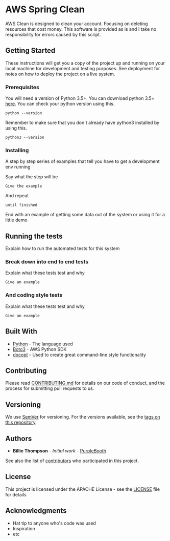 # AWS Spring Clean
AWS Clean is designed to clean your account. Focusing on deleting resources that cost money. 
This software is provided as is and I take no responsibility for errors caused by this script. 

## Getting Started

These instructions will get you a copy of the project up and running on your local machine for development and testing purposes. See deployment for notes on how to deploy the project on a live system.

### Prerequisites

You will need a version of Python 3.5+. You can download python 3.5+ [here](https://www.python.org/downloads/).
You can check your python version using this.
```
python --version
```  

Remember to make sure that you don't already have python3 installed by using this.

```
python3 --version
```

### Installing

A step by step series of examples that tell you have to get a development env running

Say what the step will be

```
Give the example
```

And repeat

```
until finished
```

End with an example of getting some data out of the system or using it for a little demo

## Running the tests

Explain how to run the automated tests for this system

### Break down into end to end tests

Explain what these tests test and why

```
Give an example
```

### And coding style tests

Explain what these tests test and why

```
Give an example
```

## Built With

* [Python](https://www.python.org/) - The language used
* [Boto3](https://github.com/boto/boto3) - AWS Python SDK
* [docopt](https://github.com/docopt/docopt) - Used to create great command-line style functionality

## Contributing

Please read [CONTRIBUTING.md](https://github.com/Beartime234/AWS-Spring-Clean/blob/master/CONTRIBUTING.md) for details on our code of conduct, and the process for submitting pull requests to us.

## Versioning

We use [SemVer](http://semver.org/) for versioning. For the versions available, see the [tags on this repository](https://github.com/your/project/tags). 

## Authors

* **Billie Thompson** - *Initial work* - [PurpleBooth](https://github.com/PurpleBooth)

See also the list of [contributors](https://github.com/your/project/contributors) who participated in this project.

## License

This project is licensed under the APACHE License - see the [LICENSE](LICENSE) file for details

## Acknowledgments

* Hat tip to anyone who's code was used
* Inspiration
* etc
